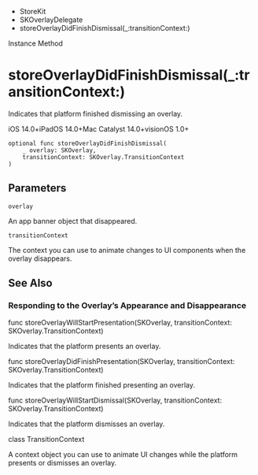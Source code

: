 

- StoreKit
- SKOverlayDelegate
-  storeOverlayDidFinishDismissal(\_:transitionContext:) 

Instance Method

# storeOverlayDidFinishDismissal(\_:transitionContext:)

Indicates that platform finished dismissing an overlay.

iOS 14.0+iPadOS 14.0+Mac Catalyst 14.0+visionOS 1.0+

``` source
optional func storeOverlayDidFinishDismissal(
    _ overlay: SKOverlay,
    transitionContext: SKOverlay.TransitionContext
)
```

## Parameters 

`overlay`  

An app banner object that disappeared.

`transitionContext`  

The context you can use to animate changes to UI components when the overlay disappears.

## See Also

### Responding to the Overlay’s Appearance and Disappearance

func storeOverlayWillStartPresentation(SKOverlay, transitionContext: SKOverlay.TransitionContext)

Indicates that the platform presents an overlay.

func storeOverlayDidFinishPresentation(SKOverlay, transitionContext: SKOverlay.TransitionContext)

Indicates that the platform finished presenting an overlay.

func storeOverlayWillStartDismissal(SKOverlay, transitionContext: SKOverlay.TransitionContext)

Indicates that the platform dismisses an overlay.

class TransitionContext

A context object you can use to animate UI changes while the platform presents or dismisses an overlay.

